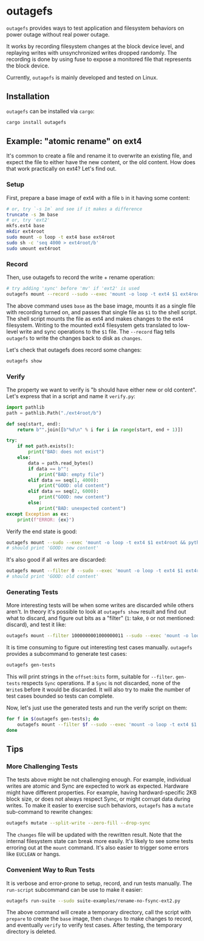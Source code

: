 outagefs
========

`outagefs` provides ways to test application and filesystem behaviors on power
outage without real power outage.

It works by recording filesystem changes at the block device level, and
replaying writes with unsynchronized writes dropped randomly. The recording is
done by using fuse to expose a monitored file that represents the block device.

Currently, `outagefs` is mainly developed and tested on Linux.

Installation
------------

`outagefs` can be installed via `cargo`:

```bash
cargo install outagefs
```

Example: "atomic rename" on ext4
--------------------------------

It's common to create a file and rename it to overwrite an existing file, and
expect the file to either have the new content, or the old content. How does
that work practically on ext4? Let's find out.

### Setup

First, prepare a base image of ext4 with a file `b` in it having some content:

```bash
# or, try `-s 1m` and see if it makes a difference
truncate -s 3m base
# or, try 'ext2'
mkfs.ext4 base
mkdir ext4root
sudo mount -o loop -t ext4 base ext4root
sudo sh -c 'seq 4000 > ext4root/b'
sudo umount ext4root
```

### Record

Then, use outagefs to record the write + rename operation:

```bash
# try adding 'sync' before 'mv' if 'ext2' is used
outagefs mount --record --sudo --exec 'mount -o loop -t ext4 $1 ext4root; seq 2 6000 > ext4root/a; mv ext4root/{a,b}; umount ext4root'
```

The above command uses `base` as the base image, mounts it as a single file with
recording turned on, and passes that single file as `$1` to the shell script. The
shell script mounts the file as ext4 and makes changes to the ext4 filesystem.
Writing to the mounted ext4 filesystem gets translated to low-level write and
sync operations to the `$1` file. The `--record` flag tells `outagefs` to write
the changes back to disk as `changes`.

Let's check that outagefs does record some changes:

```bash
outagefs show
```

### Verify

The property we want to verify is "b should have either new or old content".
Let's express that in a script and name it `verify.py`:

```python
import pathlib
path = pathlib.Path("./ext4root/b")

def seq(start, end):
    return b"".join([b"%d\n" % i for i in range(start, end + 1)])

try:
    if not path.exists():
        print("BAD: does not exist")
    else:
        data = path.read_bytes()
        if data == b"":
            print("BAD: empty file")
        elif data == seq(1, 4000):
            print("GOOD: old content")
        elif data == seq(2, 6000):
            print("GOOD: new content")
        else:
            print("BAD: unexpected content")
except Exception as ex:
    print(f"ERROR: {ex}")
```

Verify the end state is good:

```bash
outagefs mount --sudo --exec 'mount -o loop -t ext4 $1 ext4root && python3 verify.py; umount ext4root'
# should print 'GOOD: new content'
```

It's also good if all writes are discarded:

```bash
outagefs mount --filter 0 --sudo --exec 'mount -o loop -t ext4 $1 ext4root && python3 verify.py; umount ext4root'
# should print 'GOOD: old content'
```

### Generating Tests

More interesting tests will be when some writes are discarded while others
aren't.  In theory it's possible to look at `outagefs show` result and find out
what to discard, and figure out bits as a "filter" (`1`: take, `0` or not
mentioned: discard), and test it like:

```bash
outagefs mount --filter 1000000001000000011 --sudo --exec 'mount -o loop -t ext4 $1 ext4root && python3 verify.py; umount ext4root'
```

It is time consuming to figure out interesting test cases manually.
`outagefs` provides a subcommand to generate test cases:

```bash
outagefs gen-tests
```

This will print strings in the `offset:bits` form, suitable for `--filter`.
`gen-tests` respects `Sync` operations. If a `Sync` is not discarded, none of
the `Write`s before it would be discarded. It will also try to make the number
of test cases bounded so tests can complete.

Now, let's just use the generated tests and run the verify script on them:

```bash
for f in $(outagefs gen-tests); do
    outagefs mount --filter $f --sudo --exec 'mount -o loop -t ext4 $1 ext4root && python3 verify.py; umount ext4root'
done
```

Tips
----

### More Challenging Tests

The tests above might be not challenging enough. For example, individual writes
are atomic and Sync are expected to work as expected. Hardware might have
different properties. For example, having hardward-specific 2KB block size,
or does not always respect Sync, or might corrupt data during writes.
To make it easier to exercise such behaviors, `outagefs` has a `mutate`
sub-command to rewrite changes:

```bash
outagefs mutate --split-write --zero-fill --drop-sync
```

The `changes` file will be updated with the rewritten result.  Note that the
internal filesystem state can break more easily. It's likely to see some tests
erroring out at the `mount` command. It's also easier to trigger some errors
like `EUCLEAN` or hangs.


### Convenient Way to Run Tests

It is verbose and error-prone to setup, record, and run tests manually.
The `run-script` subcommand can be use to make it easier:

```bash
outagefs run-suite --sudo suite-examples/rename-no-fsync-ext2.py
```

The above command will create a temporary directory, call the script with
`prepare` to create the `base` image, then `changes` to make changes to record,
and eventually `verify` to verify test cases. After testing, the temporary
directory is deleted.

